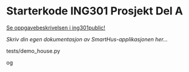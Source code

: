 # Starterkode ING301 Prosjekt Del A

[Se oppgavebeskrivelsen i ing301public!](https://github.com/selabhvl/ing301public/blob/main/project/part_A.md)


_Skriv din egen dokumentasjon av SmartHus-applikasjonen her..._

tests/demo_house.py

og

